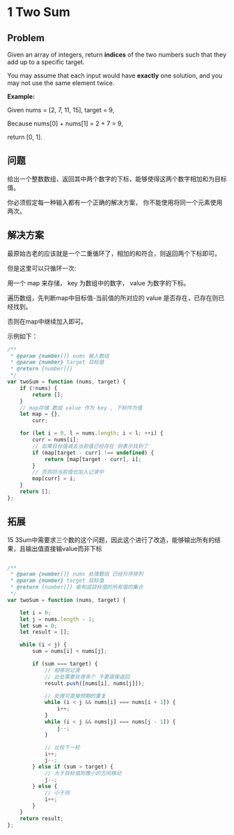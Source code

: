 # 1 Two Sum

## Problem

Given an array of integers, return **indices** of the two numbers such that they add up to a specific target.

You may assume that each input would have **exactly** one solution, and you may not use the same element twice.

**Example:**

Given nums = [2, 7, 11, 15], target = 9,

Because nums[0] + nums[1] = 2 + 7 = 9,

return [0, 1].

## 问题

给出一个整数数组，返回其中两个数字的下标，能够使得这两个数字相加和为目标值。

你必须假定每一种输入都有一个正确的解决方案， 你不能使用将同一个元素使用两次。

## 解决方案

最原始古老的应该就是一个二重循环了，相加的和符合，则返回两个下标即可。

但是这里可以只循环一次:

用一个 map 来存储， key 为数组中的数字， value 为数字的下标。

遍历数组，先判断map中目标值-当前值的所对应的 value 是否存在，已存在则已经找到。

否则在map中继续加入即可。

示例如下：

```js
/**
 * @param {number[]} nums 输入数组
 * @param {number} target 目标值
 * @return {number[]}
 */
var twoSum = function (nums, target) {
    if (!nums) {
        return [];
    }
    // map存储 数组 value 作为 key , 下标作为值
    let map = {},
        curr;

    for (let i = 0, l = nums.length; i < l; ++i) {
        curr = nums[i];
        // 如果目标值减去当前值已经存在 则表示找到了
        if (map[target - curr] !== undefined) {
            return [map[target - curr], i];
        }
        // 否则将当前值也加入记录中
        map[curr] = i;
    }
    return [];
};
```

## 拓展

15 3Sum中需要求三个数的这个问题，因此这个进行了改造，能够输出所有的结果，且输出值直接输value而非下标

```js

/**
 * @param {number[]} nums 处理数组 已经升序排列
 * @param {number} target 目标值
 * @return {number[]} 能构成目标值的所有值的集合
 */
var twoSum = function (nums, target) {

    let i = 0;
    let j = nums.length - 1;
    let sum = 0;
    let result = [];

    while (i < j) {
        sum = nums[i] + nums[j];

        if (sum === target) {
            // 相等则记录
            // 此处需要处理多个 不要直接返回
            result.push([nums[i], nums[j]]);

            // 处理可直接预期的重复
            while (i < j && nums[i] === nums[i + 1]) {
                i++;
            }
            while (i < j && nums[j] === nums[j - 1]) {
                j--;
            }

            // 比较下一轮
            i++;
            j--;
        } else if (sum > target) {
            // 大于目标值则像小的方向移动
            j--;
        } else {
            // 小于则
            i++;
        }
    }
    return result;
};
```
